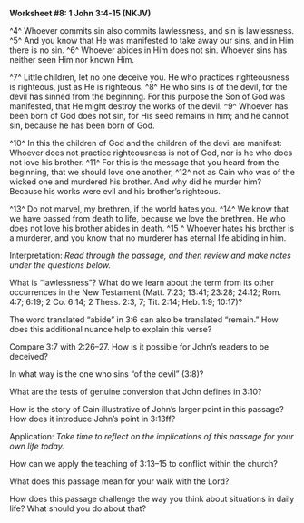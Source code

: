 **Worksheet \#8: 1 John 3:4-15 (NKJV)**

^4^ Whoever commits sin also commits lawlessness, and sin is lawlessness. ^5^ And you know that He was manifested to take away our sins, and in Him there is no sin. ^6^ Whoever abides in Him does not sin. Whoever sins has neither seen Him nor known Him.

^7^ Little children, let no one deceive you. He who practices righteousness is righteous, just as He is righteous. ^8^ He who sins is of the devil, for the devil has sinned from the beginning. For this purpose the Son of God was manifested, that He might destroy the works of the devil. ^9^ Whoever has been born of God does not sin, for His seed remains in him; and he cannot sin, because he has been born of God.

^10^ In this the children of God and the children of the devil are manifest: Whoever does not practice righteousness is not of God, nor is he who does not love his brother. ^11^ For this is the message that you heard from the beginning, that we should love one another, ^12^ not as Cain who was of the wicked one and murdered his brother. And why did he murder him? Because his works were evil and his brother’s righteous.

^13^ Do not marvel, my brethren, if the world hates you. ^14^ We know that we have passed from death to life, because we love the brethren. He who does not love his brother abides in death. ^15 ^ Whoever hates his brother is a murderer, and you know that no murderer has eternal life abiding in him.

Interpretation: *Read through the passage, and then review and make notes under the questions below.*

What is “lawlessness”? What do we learn about the term from its other occurrences in the New Testament (Matt. 7:23; 13:41; 23:28; 24:12; Rom. 4:7; 6:19; 2 Co. 6:14; 2 Thess. 2:3, 7; Tit. 2:14; Heb. 1:9; 10:17)?

The word translated “abide” in 3:6 can also be translated “remain.” How does this additional nuance help to explain this verse?

Compare 3:7 with 2:26–27. How is it possible for John’s readers to be deceived?

In what way is the one who sins “of the devil” (3:8)?

What are the tests of genuine conversion that John defines in 3:10?

How is the story of Cain illustrative of John’s larger point in this passage? How does it introduce John’s point in 3:13ff?

Application: *Take time to reflect on the implications of this passage for your own life today.*

How can we apply the teaching of 3:13–15 to conflict within the church?

What does this passage mean for your walk with the Lord?

How does this passage challenge the way you think about situations in daily life? What should you do about that?
